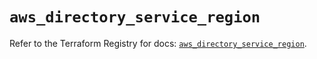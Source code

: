 # `aws_directory_service_region`

Refer to the Terraform Registry for docs: [`aws_directory_service_region`](https://registry.terraform.io/providers/hashicorp/aws/4.67.0/docs/resources/directory_service_region).
